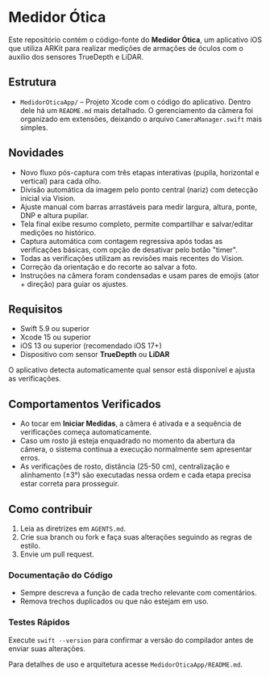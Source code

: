 # Medidor Ótica

Este repositório contém o código-fonte do **Medidor Ótica**, um aplicativo iOS que utiliza ARKit para realizar medições de armações de óculos com o auxílio dos sensores TrueDepth e LiDAR.

## Estrutura

- `MedidorOticaApp/` – Projeto Xcode com o código do aplicativo. Dentro dele há um `README.md` mais detalhado. O gerenciamento da câmera foi organizado em extensões, deixando o arquivo `CameraManager.swift` mais simples.

## Novidades

- Novo fluxo pós-captura com três etapas interativas (pupila, horizontal e vertical) para cada olho.
- Divisão automática da imagem pelo ponto central (nariz) com detecção inicial via Vision.
- Ajuste manual com barras arrastáveis para medir largura, altura, ponte, DNP e altura pupilar.
- Tela final exibe resumo completo, permite compartilhar e salvar/editar medições no histórico.
- Captura automática com contagem regressiva após todas as verificações básicas, com opção de desativar pelo botão "timer".
- Todas as verificações utilizam as revisões mais recentes do Vision.
- Correção da orientação e do recorte ao salvar a foto.
- Instruções na câmera foram condensadas e usam pares de emojis (ator + direção) para guiar os ajustes.

## Requisitos

- Swift 5.9 ou superior
- Xcode 15 ou superior
- iOS 13 ou superior (recomendado iOS 17+)
- Dispositivo com sensor **TrueDepth** ou **LiDAR**

O aplicativo detecta automaticamente qual sensor está disponível e ajusta as verificações.

## Comportamentos Verificados

- Ao tocar em **Iniciar Medidas**, a câmera é ativada e a sequência de verificações começa automaticamente.
- Caso um rosto já esteja enquadrado no momento da abertura da câmera, o sistema continua a execução normalmente sem apresentar erros.
- As verificações de rosto, distância (25-50 cm), centralização e alinhamento (±3°) são executadas nessa ordem e cada etapa precisa estar correta para prosseguir.

## Como contribuir

1. Leia as diretrizes em `AGENTS.md`.
2. Crie sua branch ou fork e faça suas alterações seguindo as regras de estilo.
3. Envie um pull request.

### Documentação do Código
- Sempre descreva a função de cada trecho relevante com comentários.
- Remova trechos duplicados ou que não estejam em uso.

### Testes Rápidos
Execute `swift --version` para confirmar a versão do compilador antes de enviar suas alterações.

Para detalhes de uso e arquitetura acesse `MedidorOticaApp/README.md`.
